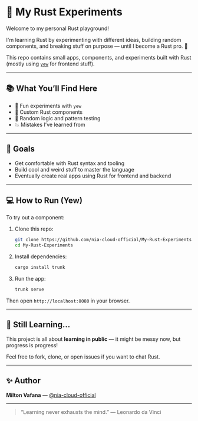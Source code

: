 # 🦀 My Rust Experiments

Welcome to my personal Rust playground!

I'm learning Rust by experimenting with different ideas, building random components, and breaking stuff on purpose — until I become a Rust pro. 💪

This repo contains small apps, components, and experiments built with Rust (mostly using [`yew`](https://yew.rs) for frontend stuff).

---

## 📚 What You’ll Find Here

- 🧪 Fun experiments with `yew`
- 🔧 Custom Rust components
- 🧠 Random logic and pattern testing
- 💥 Mistakes I’ve learned from

---

## 🚀 Goals

- Get comfortable with Rust syntax and tooling  
- Build cool and weird stuff to master the language  
- Eventually create real apps using Rust for frontend and backend  

---

## 💻 How to Run (Yew)

To try out a component:

1. Clone this repo:
   ```bash
   git clone https://github.com/nia-cloud-official/My-Rust-Experiments.git
   cd My-Rust-Experiments
   ```

2. Install dependencies:
   ```bash
   cargo install trunk
   ```

3. Run the app:
   ```bash
   trunk serve
   ```

Then open `http://localhost:8080` in your browser.

---

## 🧠 Still Learning...

This project is all about **learning in public** — it might be messy now, but progress is progress!

Feel free to fork, clone, or open issues if you want to chat Rust.

---

## ✨ Author

**Milton Vafana** — [@nia-cloud-official](https://github.com/nia-cloud-official)

---

> “Learning never exhausts the mind.” — Leonardo da Vinci
```

